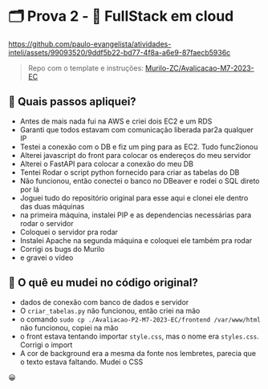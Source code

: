 # 🗂️ Prova 2 - 🎨 FullStack em cloud
https://github.com/paulo-evangelista/atividades-inteli/assets/99093520/9ddf5b22-bd77-4f8a-a6e9-87faecb5936c



> Repo com o template e instruções: [Murilo-ZC/Avalicacao-M7-2023-EC](https://github.com/Murilo-ZC/Avaliacao-P2-M7-2023-EC/tree/main)
## 🤌 Quais passos apliquei?
- Antes de mais nada fui na AWS e criei dois EC2 e um RDS
- Garanti que todos estavam com comunicação liberada par2a qualquer IP
- Testei a conexão com o DB e fiz um ping para as EC2. Tudo func2ionou
- Alterei javascript do front para colocar os endereços do meu servidor
- Alterei o FastAPI para colocar a conexão do meu DB
- Tentei Rodar o script python fornecido para criar as tabelas do DB
- Não funcionou, então conectei o banco no DBeaver e rodei o SQL direto por lá
- Joguei tudo do repositório original para esse aqui e clonei ele dentro das duas máquinas
- na primeira máquina, instalei PIP e as dependencias necessárias para rodar o servidor
- Coloquei o servidor pra rodar
- Instalei Apache na segunda máquina e coloquei ele também pra rodar
- Corrigi os bugs do Murilo
- e gravei o vídeo

## 🐛 O quê eu mudei no código original?
- dados de conexão com banco de dados e servidor
- O `criar_tabelas.py` não funcionou, então criei na mão
- o comando `sudo cp ./Avaliacao-P2-M7-2023-EC/frontend /var/www/html` não funcionou, copiei na mão
- o front estava tentando importar `style.css`, mas o nome era `styles.css`. Corrigi o import
- A cor de background era a mesma da fonte nos lembretes, parecia que o texto estava faltando. Mudei o CSS

😀
